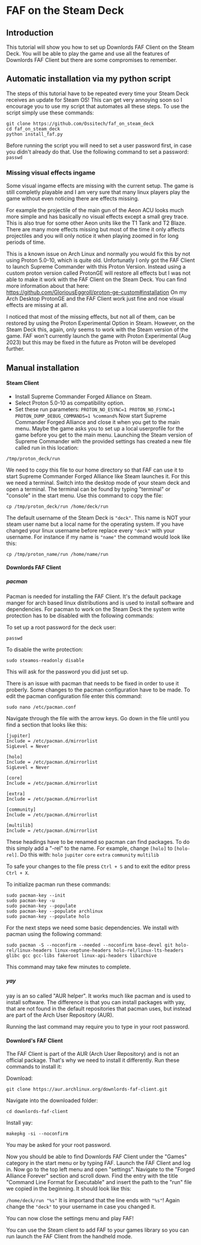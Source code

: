 # FAF on the Steam Deck
## Introduction
This tutorial will show you how to set up Downlords FAF Client on the Steam Deck.
You will be able to play the game and use all the features of Downlords FAF Client but there are some compromises to remember.

## Automatic installation via my python script
The steps of this tutorial have to be repeated every time your Steam Deck receives an update for Steam OS! This can get very annoying soon so I encourage you to use my script that automates all these steps.
To use the script simply use these commands:
```
git clone https://github.com/Ossitech/faf_on_steam_deck
cd faf_on_steam_deck
python install_faf.py
```
Before running the script you will need to set a user password first, in case you didn't already do that.
Use the following command to set a password:
`passwd`
### Missing visual effects ingame
Some visual ingame effects are missing with the current setup.
The game is still completly playable and I am very sure that many linux players play the game without even noticing there are effects missing.

For example the projectile of the main gun of the Aeon ACU looks much more simple and has basically no visual effects except a small grey trace. This is also true for some other Aeon units like the T1 Tank and T2 Blaze.
There are many more effects missing but most of the time it only affects projectiles and you will only notice it when playing zoomed in for long periods of time.

This is a known issue on Arch Linux and normally you would fix this by not using Proton 5.0-10, which is quite old. Unfortunatly I only got the FAF Client to launch Supreme Commander with this Proton Version.
Instead using a custom proton version called ProtonGE will restore all effects but I was not able to make it work with the FAF Client on the Steam Deck. You can find more information about that here: https://github.com/GloriousEggroll/proton-ge-custom#installation
On my Arch Desktop ProtonGE and the FAF Client work just fine and noe visual effects are missing at all.

I noticed that most of the missing effects, but not all of them, can be restored by using the Proton Experimental Option in Steam. However, on the Steam Deck this, again, only seems to work with the Steam version of the game. FAF won't currently launch the game with Proton Experimental (Aug 2023) but this may be fixed in the future as Proton will be developed further.

## Manual installation
#### Steam Client
* Install Supreme Commander Forged Alliance on Steam.
* Select Proton 5.0-10 as compatibility option.
* Set these run parameters:
`PROTON_NO_ESYNC=1 PROTON_NO_FSYNC=1 PROTON_DUMP_DEBUG_COMMANDS=1 %command%`
Now start Supreme Commander Forged Alliance and close it when you get to the main menu. Maybe the game asks you to set up a local userprofile for the game before you get to the main menu.
Launching the Steam version of Supreme Commander with the provided settings has created a new file called run in this location:

```
/tmp/proton_deck/run
```

We need to copy this file to our home directory so that FAF can use it to start Supreme Commander Forged Alliance like Steam launches it.
For this we need a terminal. Switch into the desktop mode of your steam deck and open a terminal.
The terminal can be found by typing "terminal" or "console" in the start menu.
Use this command to copy the file:

```
cp /tmp/proton_deck/run /home/deck/run
```

The default username of the Steam Deck is `"deck"`. This name is NOT your steam user name but a local name for the operating system.
If you have changed your linux username before replace every `"deck"` with your username.
For instance if my name is `"name"` the command would look like this:

```
cp /tmp/proton_name/run /home/name/run
```
#### Downlords FAF Client
##### pacman

Pacman is needed for installing the FAF Client.
It's the default package manger for arch based linux distributions and is used to install software and dependencies.
For pacman to work on the Steam Deck the system write protection has to be disabled with the following commands:

To set up a root password for the deck user:

```
passwd
```

To disable the write protection:

```
sudo steamos-readonly disable
```
This will ask for the password you did just set up.

There is an issue with pacman that needs to be fixed in order to use it proberly.
Some changes to the pacman configuration have to be made.
To edit the pacman configuration file enter this command:

```
sudo nano /etc/pacman.conf
```

Navigate through the file with the arrow keys. Go down in the file until you find a section that looks like this:
```
[jupiter]
Include = /etc/pacman.d/mirrorlist
SigLevel = Never

[holo]
Include = /etc/pacman.d/mirrorlist
SigLevel = Never

[core]
Include = /etc/pacman.d/mirrorlist

[extra]
Include = /etc/pacman.d/mirrorlist

[community]
Include = /etc/pacman.d/mirrorlist

[multilib]
Include = /etc/pacman.d/mirrorlist
```
These headings have to be renamed so pacman can find packages. To do this simply add a "-rel" to the name.
For example, change `[holo]` to `[holo-rel]`.
Do this with: 
	`holo`
	`jupiter`
	 `core`
	 `extra`
	 `community`
	 `multilib`

To safe your changes to the file press `Ctrl + S` and to exit the editor press `Ctrl + X`.

To initialize pacman run these commands:

```
sudo pacman-key --init
sudo pacman-key -u
sudo pacman-key --populate
sudo pacman-key --populate archlinux
sudo pacman-key --populate holo
```

For the next steps we need some basic dependencies.
We install with pacman using the following command:
```
sudo pacman -S --noconfirm --needed --noconfirm base-devel git holo-rel/linux-headers linux-neptune-headers holo-rel/linux-lts-headers glibc gcc gcc-libs fakeroot linux-api-headers libarchive
```
This command may take few minutes to complete.
##### yay
yay is an so called "AUR helper". It works much like pacman and is used to install software. The difference is that you can install packages with yay, that are not found in the default repositories that pacman uses, but instead are part of the Arch User Repository (AUR).



Running the last command may require you to type in your root password.

#### Downlord's FAF Client
The FAF Client is part of the AUR (Arch User Repository) and is not an official package. That's why we need to install it differently.
Run these commands to install it:

Download:
```
git clone https://aur.archlinux.org/downlords-faf-client.git
```

Navigate into the downloaded folder:
```
cd downlords-faf-client
```

Install yay:
```
makepkg -si --noconfirm
```
You may be asked for your root password.

Now you should be able to find Downlords FAF Client under the "Games" category in the start menu or by typing FAF.
Launch the FAF Client and log in.
Now go to the top left menu and open "settings".
Navigate to the "Forged Alliance Forever" section and scroll down.
Find the entry with the title "Command Line Format for Executable" and insert the path to the "run" file we copied in the beginning.
It should look like this:

`/home/deck/run "%s"`
It is importand that the line ends with `"%s"`!
Again change the `"deck"` to your username in case you changed it.

You can now close the settings menu and play FAF!

You can use the Steam client to add FAF to your games library so you can run launch the FAF Client from the handheld mode.
